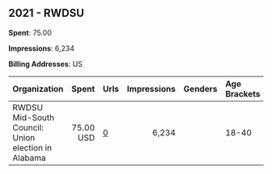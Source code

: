 ## 2021 - RWDSU 
**Spent**: 75.00

**Impressions**: 6,234

**Billing Addresses**: US

|Organization|Spent|Urls|Impressions|Genders|Age Brackets|Country Codes|
|:---|---:|:---|---:|:---|:---|:---|
|RWDSU Mid-South Council: Union election in Alabama|75.00 USD|[0](https://www.snap.com/political-ads/asset/db1202027e2aa6d7c4111294160a9d9804ee2823e0b0be5363e8d21a91ba08b6?mediaType=png)|6,234||18-40|united states|
